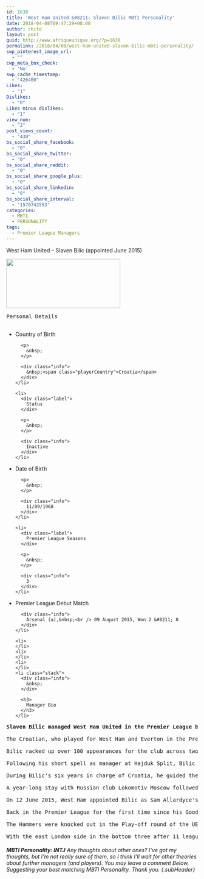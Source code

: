 ```yaml
---
id: 1638
title: 'West Ham United &#8211; Slaven Bilic MBTI Personality'
date: 2018-04-08T09:47:29+00:00
author: chito
layout: post
guid: http://www.afriqueunique.org/?p=1638
permalink: /2018/04/08/west-ham-united-slaven-bilic-mbti-personality/
swp_pinterest_image_url:
  - ""
cwp_meta_box_check:
  - 'No'
swp_cache_timestamp:
  - "426460"
Likes:
  - "1"
Dislikes:
  - "0"
Likes minus dislikes:
  - "1"
view_num:
  - "2"
post_views_count:
  - "430"
bs_social_share_facebook:
  - "0"
bs_social_share_twitter:
  - "0"
bs_social_share_reddit:
  - "0"
bs_social_share_google_plus:
  - "0"
bs_social_share_linkedin:
  - "0"
bs_social_share_interval:
  - "1570743593"
categories:
  - MBTI
  - PERSONALITY
tags:
  - Premier League Managers
---
```

West Ham United &#8211; Slaven Bilic (appointed June 2015)

<img loading="lazy" class="alignnone size-medium wp-image-1639" src="http://www.afriqueunique.org/wp-content/uploads/2018/04/Slaven-Bilic-mbti-personality-300x129.png" alt="" height="129" width="300" /> 

<div class="playerInfo">
  <section class="mainWidget personalDetails"> 
  
  <pre class="subHeader">Personal Details

</pre>
  
  <ul class="pdcol1">
    <li>
      <div class="label">
        Country of Birth
      </div>
      
      <p>
        &nbsp;
      </p>
      
      <div class="info">
        &nbsp;<span class="playerCountry">Croatia</span>
      </div>
    </li>
    
    <li>
      <div class="label">
        Status
      </div>
      
      <p>
        &nbsp;
      </p>
      
      <div class="info">
        Inactive
      </div>
    </li>
  </ul>
  
  <ul class="pdcol2">
    <li>
      <div class="label">
        Date of Birth
      </div>
      
      <p>
        &nbsp;
      </p>
      
      <div class="info">
        11/09/1968
      </div>
    </li>
    
    <li>
      <div class="label">
        Premier League Seasons
      </div>
      
      <p>
        &nbsp;
      </p>
      
      <div class="info">
        3
      </div>
    </li>
  </ul>
  
  <ul class="pdcol3">
    <li class="stack">
      <div class="label">
        Premier League Debut Match
      </div>
      
      <div class="info">
        Arsenal (a),&nbsp;<br /> 09 August 2015, Won 2 &#8211; 0
      </div>
    </li>
    
    <li>
    </li>
    <li>
    </li>
    <li>
    </li>
    <li class="stack">
      <div class="info">
        &nbsp;
      </div>
      
      <h3>
        Manager Bio
      </h3>
    </li>
  </ul></section>
</div><section class="managerBio mainWidget"> 

<pre class="subHeader"><strong>Slaven Bilic managed West Ham United in the Premier League between 2015 and 2017.</strong>

The Croatian, who played for West Ham and Everton in the Premier League, began his managerial career at Hajduk Split in 2001, the same club he started plying his trade as a player.

Bilic racked up over 100 appearances for the club across two spells and also represented his country 44 times as he helped Croatia finish third at the 1998 FIFA World Cup.

Following his short spell as manager&nbsp;at Hajduk Split, Bilic then went on to coach the Croatia under-21 side in 2004 before being announced as the national team manager in the summer of 2006.

During Bilic's six years in charge of Croatia, he guided the country to the quarter-finals of the 2008 UEFA European Championship, while also helping knock England out of the qualifying campaign leading up to the tournament.

A year-long stay with Russian club Lokomotiv Moscow followed his tenure as Croatia manager before spending two years in Turkey with Besiktas.

On 12 June 2015, West Ham appointed Bilic as Sam Allardyce's successor.

Back in the Premier League for the first time since his Goodison Park playing days in 1999,&nbsp;West Ham went on to finish seventh under Bilic's guidance, which led to the London side entering the third qualifying round of the&nbsp;UEFA Europa League for the 2016/17 season.

The Hammers were knocked out in the Play-off round of the UEFA Europa League in the following campaign and ended the Premier League season in 11th place.

With the east London side in the bottom three after 11 league matches, Bilic left West Ham in early November 2017.</pre>

###### **MBTI Personality: INTJ** Any thoughts about other ones? I&#8217;ve got my thoughts, but I&#8217;m not really sure of them, so I think I&#8217;ll wait for other theories about further managers (and players). You may leave a comment Below, Suggesting your best matching MBTI Personality. Thank you. {.subHeader}</section>